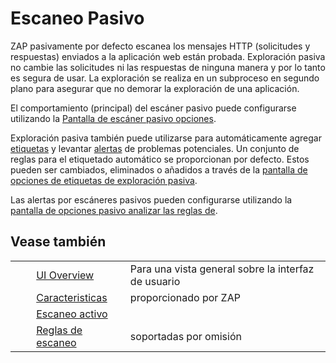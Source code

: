 # Escaneo Pasivo #

ZAP pasivamente por defecto escanea los mensajes HTTP (solicitudes y respuestas) enviados a la aplicación web están probada.
Exploración pasiva no cambie las solicitudes ni las respuestas de ninguna manera y por lo tanto es segura de usar.
La exploración se realiza en un subproceso en segundo plano para asegurar que no demorar la exploración de una aplicación.

El comportamiento (principal) del escáner pasivo puede configurarse utilizando la [Pantalla de escáner pasivo opciones][Pantalla de esc_ner pasivo opciones].

Exploración pasiva también puede utilizarse para automáticamente agregar [etiquetas][] y levantar [alertas][] de problemas potenciales.
Un conjunto de reglas para el etiquetado automático se proporcionan por defecto. Estos pueden ser cambiados, eliminados o añadidos a través de la [pantalla de opciones de etiquetas de exploración pasiva][pantalla de opciones de etiquetas de exploraci_n pasiva].

Las alertas por escáneres pasivos pueden configurarse utilizando la [pantalla de opciones pasivo analizar las reglas de][].


## Vease también ##

<table> 
 <tbody>
  <tr>
   <td>&nbsp;&nbsp;&nbsp;&nbsp;</td>
   <td> <a href="HelpUiOverview" rel="nofollow">UI Overview</a></td>
   <td>Para una vista general sobre la interfaz de usuario</td>
  </tr> 
  <tr>
   <td>&nbsp;&nbsp;&nbsp;&nbsp;</td>
   <td> <a href="HelpStartConceptsConcepts" rel="nofollow">Caracteristicas</a></td>
   <td>proporcionado por ZAP</td>
  </tr> 
  <tr>
   <td>&nbsp;&nbsp;&nbsp;&nbsp;</td>
   <td> <a href="HelpStartConceptsAscan" rel="nofollow">Escaneo activo</a></td>
   <td></td>
  </tr> 
  <tr>
   <td>&nbsp;&nbsp;&nbsp;&nbsp;</td>
   <td> <a href="HelpStartChecks" rel="nofollow">Reglas de escaneo</a></td>
   <td>soportadas por omisi&oacute;n</td>
  </tr> 
 </tbody>
</table>


[Pantalla de esc_ner pasivo opciones]: HelpUiDialogsOptionsPscanner
[etiquetas]: HelpStartConceptsTags
[alertas]: HelpStartConceptsAlerts
[pantalla de opciones de etiquetas de exploraci_n pasiva]: HelpUiDialogsOptionsPscan
[pantalla de opciones pasivo analizar las reglas de]: HelpUiDialogsOptionsPscanrules